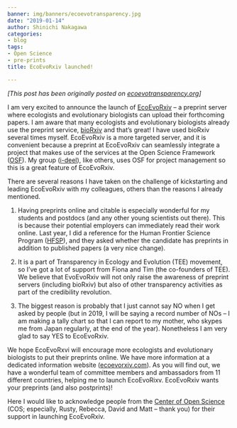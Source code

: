 ```yaml
---
banner: img/banners/ecoevotransparency.jpg
date: "2019-01-14"
author: Shinichi Nakagawa
categories:
- blog
tags:
- Open Science
- pre-prints
title: EcoEvoRxiv launched!

---
```


*[This post has been originally posted on [ecoevotransparency.org](http://www.ecoevotransparency.org/)]*    



I am very excited to announce the launch of  [EcoEvoRxiv](https://www.ecoevorxiv.com/) – a preprint server where ecologists and evolutionary biologists can upload their forthcoming papers. I am aware that many ecologists and evolutionary biologists already use the preprint service, [bioRxiv](https://www.biorxiv.org/) and that’s great! I have used bioRxiv several times myself. EcoEvoRxiv is a more targeted server, and it is convenient because a preprint at EcoEvoRxiv can seamlessly integrate a project that makes use of the services at the Open Science Framework ([OSF](https://osf.io/)). My group ([i-deel](http://www.i-deel.org/)), like others, uses OSF for project management so this is a great feature of EcoEvoRxiv.

There are several reasons I have taken on the challenge of kickstarting and leading EcoEvoRxiv with my colleagues, others than the reasons I already mentioned.

 1. Having preprints online and citable is especially wonderful for my students and postdocs (and any other young scientists out there). This is because their potential employers can immediately read their work online. Last year, I did a reference for the Human Frontier Science Program ([HFSP](https://www.hfsp.org/)), and they asked whether the candidate has preprints in addition to published papers (a very nice change).

 2. It is a part of Transparency in Ecology and Evolution (TEE) movement, so I’ve got a lot of support from Fiona and Tim (the co-founders of TEE). We believe that EvoEvoRxiv will not only raise the awareness of preprint servers (including bioRxiv) but also of other transparency activities as part of the credibility revolution.

 3. The biggest reason is probably that I just cannot say NO when I get asked by people (but in 2019, I will be saying a record number of NOs – I am making a tally chart so that I can report to my mother, who skypes me from Japan regularly, at the end of the year). Nonetheless I am very glad to say YES to EcoEvoRxiv.

We hope EcoEvoRxvi will encourage more ecologists and evolutionary biologists to put their preprints online. We have more information at a dedicated information website ([ecoevorxiv.com](https://www.ecoevorxiv.com/)). As you will find out, we have a wonderful team of committee members and ambassadors from 11 different countries, helping me to launch EcoEvoRixv. EcoEvoRxiv wants your preprints (and also postprints)!

Here I would like to acknowledge people from the [Center of Open Science](https://www.cos.io/) (COS; especially, Rusty, Rebecca, David and Matt – thank you) for their support in launching EcoEvoRxiv.

